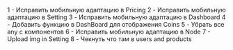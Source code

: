 1 - Исправить мобильную адаптацию в Pricing
2 - Исправить мобильную адаптацию в Setting
3 - Исправить мобильную адаптацию в Dashboard
4 - Добавить функцию в DashBoard для отображения Coins
5 - Убрать все any с компонентов
6 - Исправить мобильную адаптацию в Node
7 - Upload img in Setting
8 - Чекнуть что там в users and products
